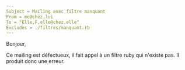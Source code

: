 ```yaml
---
Subject = Mailing avec filtre manquant
From = me@chez.lui
To = "Elle,F,elle@chez.elle"
Excludes = ./filtres/manquant.rb
---
```

Bonjour,

Ce mailing est défectueux, il fait appel à un filtre ruby qui n'existe pas. Il produit donc une erreur.
